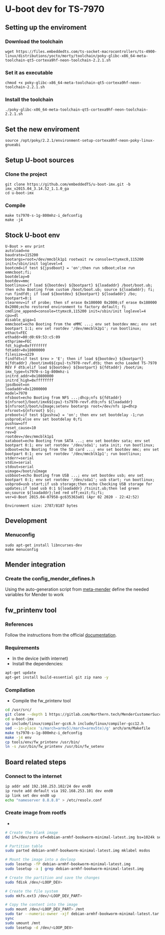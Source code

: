 
# U-boot dev for TS-7970

## Setting up the enviroment
### Download the toolchain
```
wget https://files.embeddedts.com/ts-socket-macrocontrollers/ts-4900-linux/distributions/yocto/morty/toolchain/poky-glibc-x86_64-meta-toolchain-qt5-cortexa9hf-neon-toolchain-2.2.1.sh
```

### Set it as executable
```
chmod +x poky-glibc-x86_64-meta-toolchain-qt5-cortexa9hf-neon-toolchain-2.2.1.sh
```

### Install the toolchain 
```
./poky-glibc-x86_64-meta-toolchain-qt5-cortexa9hf-neon-toolchain-2.2.1.sh
```

## Set the new enviroment
```
source /opt/poky/2.2.1/environment-setup-cortexa9hf-neon-poky-linux-gnueabi
```

## Setup U-boot sources
### Clone the project
```
git clone https://github.com/embeddedTS/u-boot-imx.git -b imx_v2015.04_3.14.52_1.1.0_ga
cd u-boot-imx
```

### Compile
```
make ts7970-s-1g-800mhz-i_defconfig
make -j4
```

## Stock U-boot env
```
U-Boot > env print
autoload=no
baudrate=115200
bootargs=root=/dev/mmcblk1p1 rootwait rw console=ttymxc0,115200 init=/sbin/init loglevel=4
bootcmd=if test ${jpsdboot} = 'on';then run sdboot;else run emmcboot;fi;
bootdelay=0
bootdev=mmc
bootlinux=if load ${bootdev} ${bootpart} ${loadaddr} /boot/boot.ub; then echo Booting from custom /boot/boot.ub; source ${loadaddr}; fi; run findfdt; if load ${bootdev} ${bootpart} ${loadaddr} /bo;
bootpart=0:1
clearenv=if sf probe; then sf erase 0x100000 0x2000;sf erase 0x180000 0x2000;echo restored environment to factory default; fi
cmdline_append=console=ttymxc0,115200 init=/sbin/init loglevel=4
cpu=dl
disable_giga=1
emmcboot=echo Booting from the eMMC ...; env set bootdev mmc; env set bootpart 1:1; env set rootdev '/dev/mmcblk2p1'; run bootlinux;
ethact=FEC
ethaddr=00:d0:69:53:c5:09
ethprime=FEC
fdt_high=0xffffffff
fdtaddr=0x18000000
filesize=a229
findfdt=if test $rev > 'E'; then if load ${bootdev} ${bootpart} ${fdtaddr} /boot/imx6${cpu}-ts7970-revf.dtb; then echo Loaded TS-7970 REV F dtb;elif load ${bootdev} ${bootpart} ${fdtaddr} /boot/im;
imx_type=ts7970-s-1g-800mhz-i
initrd_addr=0x10800000
initrd_high=0xffffffff
jpsdboot=on
loadaddr=0x12000000
model=7970
nfsboot=echo Booting from NFS ...;dhcp;nfs ${fdtaddr} ${nfsroot}/boot/imx6${cpu}-ts7970-revf.dtb;nfs ${loadaddr} ${nfsroot}/boot/uImage;setenv bootargs root=/dev/nfs ip=dhcp nfsroot=${nfsroot} ${c;
preboot=if test ${pushsw} = 'on'; then env set bootdelay -1;run usbprod;else env set bootdelay 0;fi
pushsw=off
reset_cause=10
rev=D
rootdev=/dev/mmcblk1p1
sataboot=echo Booting from SATA ...; env set bootdev sata; env set bootpart 0:1; env set rootdev '/dev/sda1'; sata init; run bootlinux;
sdboot=echo Booting from the SD card ...; env set bootdev mmc; env set bootpart 0:1; env set rootdev '/dev/mmcblk1p1'; run bootlinux;
stderr=serial
stdin=serial
stdout=serial
uimage=/boot/uImage
usbboot=echo Booting from USB ...; env set bootdev usb; env set bootpart 0:1; env set rootdev '/dev/sda1'; usb start; run bootlinux;
usbprod=usb start;if usb storage;then echo Checking USB storage for updates;if load usb 0:1 ${loadaddr} /tsinit.ub;then led green on;source ${loadaddr};led red off;exit;fi;fi;
ver=U-Boot 2015.04-07958-gc635363a01 (Apr 02 2020 - 22:42:52)

Environment size: 2787/8187 bytes

```

## Development
### Menuconfig
```
sudo apt-get install libncurses-dev
make menuconfig
```

## Mender integration
### Create the config_mender_defines.h
Using the auto-generation script from [meta-mender](https://raw.githubusercontent.com/mendersoftware/meta-mender/kirkstone/meta-mender-core/recipes-bsp/u-boot/u-boot-mender.inc) define the needed variables for Mender to work

## fw_printenv tool
### References
Follow the instructions from the official [documentation](https://docs.embeddedts.com/TS-7970#Update%20U-Boot:~:text=Boot%20section.-,Access%20U%2DBoot%20Environment%20from%20Linux,-A%20utility%20called).

### Requirements
- In the device (with internet)
- Install the dependencies:
```bash
apt-get update
apt-get install build-essential git zip nano -y
```

### Compilation
- Compile the fw_printenv tool
```bash
cd /usr/src/
git clone --depth 1 https://gitlab.com/Northern.tech/MenderCustomerSuccess/u-boot-imx-thinkipa.git -b imx_v2015.04_3.14.52_1.1.0_ga
cd u-boot-imx
cp include/linux/compiler-gcc6.h include/linux/compiler-gcc12.h
sed --in-place 's/march=armv5)/march=armv5te)/g' arch/arm/Makefile
make ts7970-s-1g-800mhz-i_defconfig
make -j4 env
cp tools/env/fw_printenv /usr/bin/
ln -s /usr/bin/fw_printenv /usr/bin/fw_setenv
```

## Board related steps
### Connect to the internet
```bash
ip addr add 192.168.253.102/24 dev end0
ip route add default via 192.168.253.101 dev end0
ip link set dev end0 up
echo "nameserver 8.8.8.8" > /etc/resolv.conf
```

### Create image from rootfs
- 
```bash
# Create the blank image
dd if=/dev/zero of=debian-armhf-bookworm-minimal-latest.img bs=1024k seek=1024 count=0

# Partition table
sudo parted debian-armhf-bookworm-minimal-latest.img mklabel msdos

# Mount the image into a devloop
sudo losetup -fP debian-armhf-bookworm-minimal-latest.img
sudo losetup -a | grep debian-armhf-bookworm-minimal-latest.img

# Create the partition and save the changes
sudo fdisk /dev/<LOOP_DEV>

# Create the file system
sudo mkfs.ext3 /dev/<LOOP_DEV_PART>

# Copy the content into the image
sudo mount /dev/<LOOP_DEV_PART> /mnt
sudo tar --numeric-owner -xjf debian-armhf-bookworm-minimal-latest.tar.bz2  -C /mnt/
sync
sudo umount /mnt
sudo losetup -d /dev/<LOOP_DEV>
```